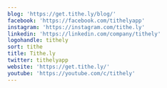 ```yaml
---
blog: 'https://get.tithe.ly/blog/'
facebook: 'https://facebook.com/tithelyapp'
instagram: 'https://instagram.com/tithe.ly'
linkedin: 'https://linkedin.com/company/tithely'
logohandle: tithely
sort: tithe
title: Tithe.ly
twitter: tithelyapp
website: 'https://get.tithe.ly/'
youtube: 'https://youtube.com/c/tithely'
---
```

